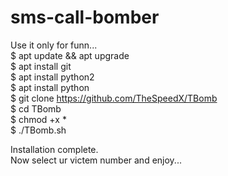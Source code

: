 # sms-call-bomber

Use it only for funn...  
$ apt update &amp;&amp; apt upgrade  
$ apt install git   
$ apt install python2  
$ apt install python  
$ git clone https://github.com/TheSpeedX/TBomb  
$ cd TBomb  
$ chmod +x *  
$ ./TBomb.sh  

Installation complete.  
Now select ur victem number and enjoy...
